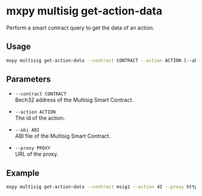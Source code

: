 # mxpy multisig get-action-data

Perform a smart contract query to get the data of an action.

## Usage

```bash
mxpy multisig get-action-data --contract CONTRACT --action ACTION [--abi ABI] [--proxy PROXY]
```

## Parameters

- `--contract CONTRACT`  
  Bech32 address of the Multisig Smart Contract.

- `--action ACTION`  
  The id of the action.

- `--abi ABI`  
  ABI file of the Multisig Smart Contract.

- `--proxy PROXY`  
  URL of the proxy.

## Example

```bash
mxpy multisig get-action-data --contract msig1 --action 42 --proxy https://devnet-gateway.multiversx.com
